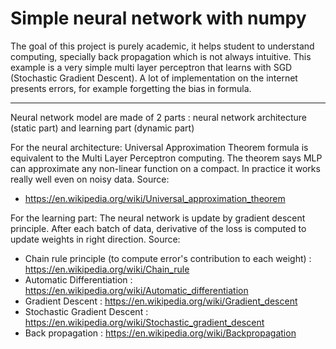 <h1> Simple neural network with numpy </h1>

The goal of this project is purely academic, it helps student to understand computing, specially back propagation which is not always intuitive.  This example is a very simple multi layer perceptron that learns with SGD (Stochastic Gradient Descent). A lot of implementation on the internet presents errors, for example forgetting the bias in formula. 


<hr/>

Neural network model are made of 2 parts : neural network architecture (static part) and learning part (dynamic part)


For the neural architecture:
Universal Approximation Theorem formula is equivalent to the Multi Layer Perceptron computing. The theorem says MLP can approximate any non-linear function on a compact. In practice it works really well even on noisy data.
Source:
* https://en.wikipedia.org/wiki/Universal_approximation_theorem

For the learning part:
The neural network is update by gradient descent principle. After each batch of data, derivative of the loss is computed to update weights in right direction.
Source:
* Chain rule principle (to compute error's contribution to each weight) : https://en.wikipedia.org/wiki/Chain_rule
* Automatic Differentiation : https://en.wikipedia.org/wiki/Automatic_differentiation
* Gradient Descent : https://en.wikipedia.org/wiki/Gradient_descent
* Stochastic Gradient Descent : https://en.wikipedia.org/wiki/Stochastic_gradient_descent
* Back propagation : https://en.wikipedia.org/wiki/Backpropagation



